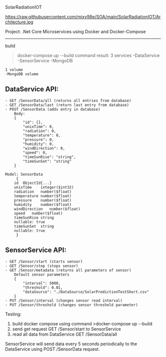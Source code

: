 SolarRadiationIOT

https://raw.githubusercontent.com/mixy98e/SOA/main/SolarRadiationIOT/Architecture.jpg

Project:
.Net Core Microservices using Docker and Docker-Compose

---

build 

>docker-compose up --build
>command result: 
	3 services
	-DataService
	-SensorService
	-MongoDB
	
	1 volume
	-MongoDB volume

DataService API:
----------------
	- GET /SensorData/all (returns all entries from database)
	- GET /SensorData/last (return last entry from database)
	- POST /SensorData (adds entry in database)
		Body:
		{
  			"id": {},
 			"unixTime": 0,
  			"radiation": 0,
  			"temperature": 0,
  			"pressure": 0,
  			"humidity": 0,
  			"windDirection": 0,
  			"speed": 0,
  			"timeSunRise": "string",
  			"timeSunSet": "string"
		}

	Model: SensorData
	     {
		id	ObjectId{...}
		unixTime	integer($int32)
		radiation	number($float)
		temperature	number($float)
		pressure	number($float)
		humidity	number($float)
		windDirection	number($float)
		speed	number($float)
		timeSunRise	string
		nullable: true
		timeSunSet	string
		nullable: true
	     }

SensorService API:
------------------
	- GET /Sensor/start (starts sensor)
	- GET /Sensor/stop (stops sensor)
	- GET /Sensor/metadata (returns all parameters of sensor)
		Default sensor parameters
		{
 	 		"interval": 5000,
  			"threshold": 0.01,
  			"dataSource": "./DataSource/SolarPredictionTestShort.csv"
		}
	- PUT /Sensor/interval (changes sensor read interval)
	- PUT /Sensor/threshold (changes sensor threshold parameter)


Testing:

1. build docker compose using command >docker-compose up --build
2. send get request GET /Sensor/start to SensorService
3. read all data from DataService GET /SensorData/all

SensorService will send data every 5 seconds periodically to the DataService using POST /SensorData request.
